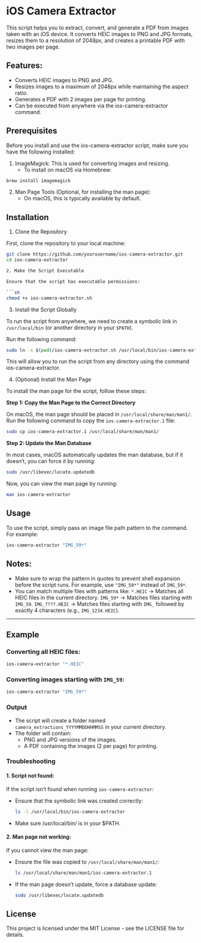 # iOS Camera Extractor

This script helps you to extract, convert, and generate a PDF from images taken with an iOS device. It converts HEIC images to PNG and JPG formats, resizes them to a resolution of 2048px, and creates a printable PDF with two images per page.

## Features:

- Converts HEIC images to PNG and JPG.
- Resizes images to a maximum of 2048px while maintaining the aspect ratio.
- Generates a PDF with 2 images per page for printing.
- Can be executed from anywhere via the ios-camera-extractor command.

## Prerequisites

Before you install and use the ios-camera-extractor script, make sure you have the following installed:

1. ImageMagick: This is used for converting images and resizing.
    - To install on macOS via Homebrew:
```sh
brew install imagemagick
```
2. Man Page Tools (Optional, for installing the man page):
    - On macOS, this is typically available by default.

## Installation

1. Clone the Repository

First, clone the repository to your local machine:

```sh
git clone https://github.com/yourusername/ios-camera-extractor.git
cd ios-camera-extractor

2. Make the Script Executable

Ensure that the script has executable permissions:

```sh
chmod +x ios-camera-extractor.sh
```

3. Install the Script Globally

To run the script from anywhere, we need to create a symbolic link in `/usr/local/bin` (or another directory in your `$PATH`).

Run the following command:

```sh
sudo ln -s $(pwd)/ios-camera-extractor.sh /usr/local/bin/ios-camera-extractor
```

This will allow you to run the script from any directory using the command ios-camera-extractor.

4. (Optional) Install the Man Page

To install the man page for the script, follow these steps:

**Step 1: Copy the Man Page to the Correct Directory**

On macOS, the man page should be placed in `/usr/local/share/man/man1/`. Run the following command to copy the `ios-camera-extractor.1` file:

```sh
sudo cp ios-camera-extractor.1 /usr/local/share/man/man1/
```

**Step 2: Update the Man Database**

In most cases, macOS automatically updates the man database, but if it doesn’t, you can force it by running:

```sh
sudo /usr/libexec/locate.updatedb
```

Now, you can view the man page by running:

```sh
man ios-camera-extractor
```

## Usage

To use the script, simply pass an image file path pattern to the command. For example:

```sh
ios-camera-extractor "IMG_59*"
```

## Notes:

- Make sure to wrap the pattern in quotes to prevent shell expansion before the script runs. For example, use `"IMG_59*"` instead of `IMG_59*`.
- You can match multiple files with patterns like:
		`*.HEIC` → Matches all HEIC files in the current directory.
		`IMG_59*` → Matches files starting with `IMG_59`.
        `IMG_????.HEIC` → Matches files starting with `IMG_` followed by exactly 4 characters (e.g., `IMG_1234.HEIC`).

---

## Example

### Converting all HEIC files:

```sh
ios-camera-extractor "*.HEIC"
```

### Converting images starting with `IMG_59`:

```sh
ios-camera-extractor "IMG_59*"
```

### Output

- The script will create a folder named `camera_extractions_YYYYMMDDHHMMSS` in your current directory.
- The folder will contain:
    - PNG and JPG versions of the images.
    - A PDF containing the images (2 per page) for printing.

### Troubleshooting

#### 1. Script not found:
If the script isn’t found when running `ios-camera-extractor`:
- Ensure that the symbolic link was created correctly:
    ```sh
    ls -l /usr/local/bin/ios-camera-extractor
    ```
- Make sure /usr/local/bin/ is in your $PATH.

#### 2. Man page not working:
If you cannot view the man page:
- Ensure the file was copied to `/usr/local/share/man/man1/`:
    ```sh
    ls /usr/local/share/man/man1/ios-camera-extractor.1
    ```
- If the man page doesn’t update, force a database update:
	```sh
	sudo /usr/libexec/locate.updatedb
	```

## License

This project is licensed under the MIT License - see the LICENSE file for details.

